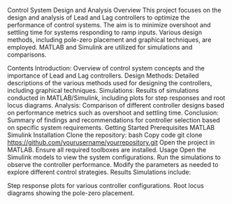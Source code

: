 Control System Design and Analysis
Overview
This project focuses on the design and analysis of Lead and Lag controllers to optimize the performance of control systems. The aim is to minimize overshoot and settling time for systems responding to ramp inputs. Various design methods, including pole-zero placement and graphical techniques, are employed. MATLAB and Simulink are utilized for simulations and comparisons.

Contents
Introduction: Overview of control system concepts and the importance of Lead and Lag controllers.
Design Methods: Detailed descriptions of the various methods used for designing the controllers, including graphical techniques.
Simulations: Results of simulations conducted in MATLAB/Simulink, including plots for step responses and root locus diagrams.
Analysis: Comparison of different controller designs based on performance metrics such as overshoot and settling time.
Conclusion: Summary of findings and recommendations for controller selection based on specific system requirements.
Getting Started
Prerequisites
MATLAB
Simulink
Installation
Clone the repository:
bash
Copy code
git clone https://github.com/yourusername/yourrepository.git
Open the project in MATLAB.
Ensure all required toolboxes are installed.
Usage
Open the Simulink models to view the system configurations.
Run the simulations to observe the controller performance.
Modify the parameters as needed to explore different control strategies.
Results
Simulations include:

Step response plots for various controller configurations.
Root locus diagrams showing the pole-zero placement.

